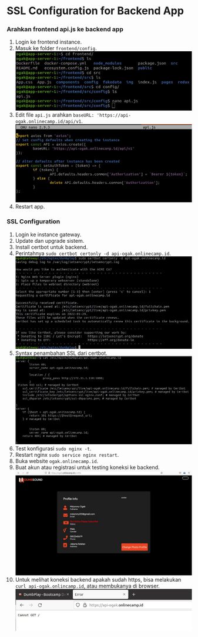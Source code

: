# SSL Configuration for Backend App

### Arahkan frontend api.js ke backend app ###
1. Login ke frontend instance.
2. Masuk ke folder ``frontend/config``.
![SSL Config](screenshot/gambar0.jpg) <br />
3. Edit file ``api.js`` arahkan ``baseURL: 'https://api-ogak.onlinecamp.id/api/v1``.
![SSL Config](screenshot/gambar1.jpg) <br />
4. Restart app.


### SSL Configuration ###
1. Login ke instance gateway.
2. Update dan upgrade sistem.
3. Install certbot untuk backend.
4. Perintahnya ``sudo certbot certonly -d api-ogak.onlinecamp.id``.
![SSL Config](screenshot/gambar3.jpg) <br />
5. Syntax penambahan SSL dari certbot.
![SSL Config](screenshot/gambar3a.jpg) <br />
6. Test konfigurasi ``sudo nginx -t``.
7. Restart nginx ``sudo service nginx restart``.
8. Buka website ``ogak.onlinecamp.id``.
9. Buat akun atau registrasi untuk testing koneksi ke backend.
![SSL Config](screenshot/gambar4.jpg) <br />
10. Untuk melihat koneksi backend apakah sudah https, bisa melakukan ``curl api-ogak.onlincamp.id``, atau membukanya di browser.
![SSL Config](screenshot/gambar4a.jpg) <br > 
